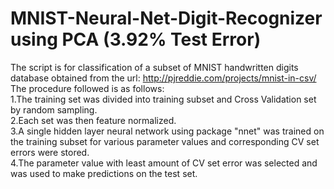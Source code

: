 # MNIST-Neural-Net-Digit-Recognizer using PCA (3.92% Test Error)
The script is for classification of a subset of MNIST handwritten digits database obtained from the url: http://pjreddie.com/projects/mnist-in-csv/ <br/>
The procedure followed is as follows:<br/>
1.The training set was divided into training subset and Cross Validation set by random sampling.<br/>
2.Each set was then feature normalized.<br/>
3.A single hidden layer neural network using package "nnet" was trained on the training subset for various parameter values and corresponding CV set errors were stored.<br/>
4.The parameter value with least amount of CV set error was selected and was used to make predictions on the test set.<br/>
